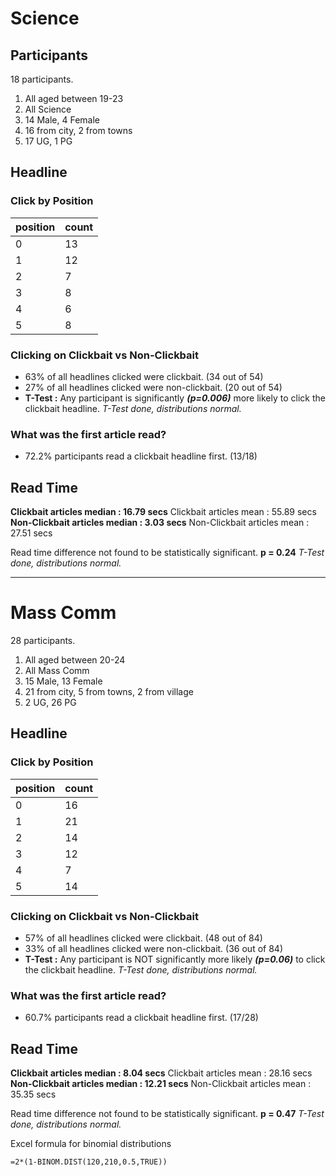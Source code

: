 # Science

## Participants

18 participants.

1. All aged between 19-23
2. All Science
3. 14 Male, 4 Female
4. 16 from city, 2 from towns
5. 17 UG, 1 PG
  
## Headline

### Click by Position

| position | count |
| -------- | ----- |
| 0        | 13    |
| 1        | 12    |
| 2        | 7     |
| 3        | 8     |
| 4        | 6     |
| 5        | 8     |

 <!-- --- clicks on headline by id -- clickbait and non-clickbait -->

### Clicking on Clickbait vs Non-Clickbait

- 63% of all headlines clicked were clickbait. (34 out of 54)
- 27% of all headlines clicked were non-clickbait. (20 out of 54)
- **T-Test :** Any participant is significantly ***(p=0.006)*** more likely to click the clickbait headline. 
*T-Test done, distributions normal.*

### What was the first article read?

- 72.2% participants read a clickbait headline first. (13/18)

## Read Time

**Clickbait articles median     : 16.79 secs**
Clickbait articles mean       : 55.89 secs
**Non-Clickbait articles median : 3.03  secs**
Non-Clickbait articles mean   : 27.51 secs

Read time difference not found to be statistically significant. **p = 0.24**
*T-Test done, distributions normal.*

-------------------------------------

# Mass Comm

28 participants.

1. All aged between 20-24
2. All Mass Comm
3. 15 Male, 13 Female
4. 21 from city, 5 from towns, 2 from village
5. 2 UG, 26 PG

## Headline

### Click by Position

| position | count |
| -------- | ----- |
| 0        | 16    |
| 1        | 21    |
| 2        | 14    |
| 3        | 12    |
| 4        | 7     |
| 5        | 14    |

### Clicking on Clickbait vs Non-Clickbait

- 57% of all headlines clicked were clickbait. (48 out of 84)
- 33% of all headlines clicked were non-clickbait. (36 out of 84)
- **T-Test :** Any participant is NOT significantly more likely ***(p=0.06)*** to click the clickbait headline. 
*T-Test done, distributions normal.*

### What was the first article read?

- 60.7% participants read a clickbait headline first. (17/28)

## Read Time

**Clickbait articles median     : 8.04 secs**
Clickbait articles mean       : 28.16 secs
**Non-Clickbait articles median : 12.21 secs**
Non-Clickbait articles mean   : 35.35 secs

Read time difference not found to be statistically significant. **p = 0.47**
*T-Test done, distributions normal.*

Excel formula for binomial distributions
```
=2*(1-BINOM.DIST(120,210,0.5,TRUE))
```